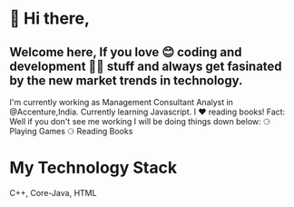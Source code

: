 

#  👋 Hi there,
## Welcome here, If you love 😊 coding and development 👨‍💻 stuff and always get fasinated by the new market trends in technology.


I'm currently working as Management Consultant Analyst in @Accenture,India.
Currently learning Javascript.
I ❤️ reading books!
Fact: Well if you don't see me working I will be doing things down below:
⚆ Playing Games
⚆ Reading Books

# My Technology Stack
C++, Core-Java, HTML

